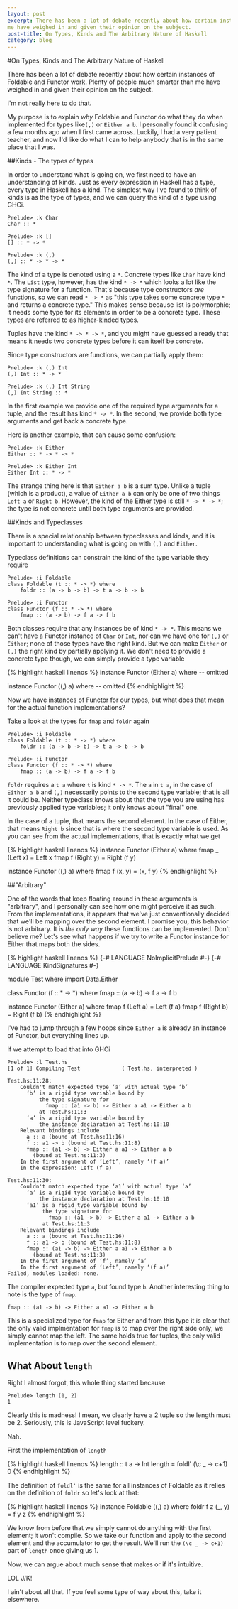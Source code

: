 ```yaml
---
layout: post
excerpt: There has been a lot of debate recently about how certain instances of Foldable and Functor work. Plenty of people much smarter than
me have weighed in and given their opinion on the subject.
post-title: On Types, Kinds and The Arbitrary Nature of Haskell 
category: blog
---
```


#On Types, Kinds and The Arbitrary Nature of Haskell 

There has been a lot of debate recently about how certain instances of Foldable and Functor work. Plenty of people much smarter than
me have weighed in and given their opinion on the subject.

I'm not really here to do that.

My purpose is to explain _why_ Foldable and Functor do what they do when implemented for types like`(,)` or `Either a b`. I personally
found it confusing a few months ago when I first came across. Luckily, I had a very patient teacher, and now I'd like do what I can
to help anybody that is in the same place that I was.

##Kinds - The types of types

In order to understand what is going on, we first need to have an understanding of kinds. Just as every expression in Haskell has a type, every type
in Haskell has a kind. The simplest way I've found to think of kinds is as the type of types, and we can query the kind of a type using GHCi.

```
Prelude> :k Char
Char :: *

Prelude> :k []
[] :: * -> *

Prelude> :k (,)
(,) :: * -> * -> *
```

The kind of a type is denoted using a `*`. Concrete types like `Char` have kind `*`. The `List` type, however, has the kind `* -> *` which looks a lot like
the type signature for a function. That's because type constructors _are_ functions, so we can read `* -> *` as "this type takes some concrete type `*` and returns a concrete type."
This makes sense because list is polymorphic; it needs some type for its elements in order to be a concrete type. These types are referred to as higher-kinded types.

Tuples have the kind `* -> * -> *`, and you might have guessed already that means it needs two concrete types before it can itself be concrete.

Since type constructors are functions, we can partially apply them:

```
Prelude> :k (,) Int
(,) Int :: * -> *

Prelude> :k (,) Int String
(,) Int String :: *
```
In the first example we provide one of the required type arguments for a tuple, and the result has kind `* -> *`. In the second, we provide both type arguments and get back a concrete type.

Here is another example, that can cause some confusion:

```
Prelude> :k Either
Either :: * -> * -> *

Prelude> :k Either Int
Either Int :: * -> *
```

The strange thing here is that `Either a b` is a sum type. Unlike a tuple (which is a product), a value of `Either a b` can only be one of two things `Left a` or `Right b`. However, the kind of
the Either type is still `* -> * -> *`; the type is not concrete until both type arguments are provided.

##Kinds and Typeclasses

There is a special relationship between typeclasses and kinds, and it is important to understanding what is going on with `(,)` and `Either`.

Typeclass definitions can constrain the kind of the type variable they require

```
Prelude> :i Foldable
class Foldable (t :: * -> *) where
    foldr :: (a -> b -> b) -> t a -> b -> b

Prelude> :i Functor
class Functor (f :: * -> *) where
    fmap :: (a -> b) -> f a -> f b
```
Both classes require that any instances be of kind `* -> *`. This means we can't have a Functor instance of `Char` or `Int`, nor can we have one for `(,)` or `Either`; none of those types have the right kind.
But we can make `Either` or `(,)` the right kind by partially applying it. We don't need to provide a concrete type though, we can simply provide a type variable

{% highlight haskell linenos %}
instance Functor (Either a) where
-- omitted

instance Functor ((,) a) where
-- omitted
{% endhighlight %}

Now we have instances of Functor for our types, but what does that mean for the actual function implementations?

Take a look at the types for `fmap` and `foldr` again

```
Prelude> :i Foldable
class Foldable (t :: * -> *) where
    foldr :: (a -> b -> b) -> t a -> b -> b

Prelude> :i Functor
class Functor (f :: * -> *) where
    fmap :: (a -> b) -> f a -> f b
```

`foldr` requires a `t a` where `t` is kind `* -> *`. The `a` in `t a`, in the case of `Either a b` and `(,)` necessarily points to the second type variable; that is all it could be. Neither typeclass knows about that the type
you are using has previously applied type variables; it only knows about "final" one.

In the case of a tuple, that means the second element. In the case of Either, that means `Right b` since that is where the second type variable is used. As you can see from the actual implementations, that is exactly what we get

{% highlight haskell linenos %}
instance Functor (Either a) where
    fmap _ (Left x)  = Left x
    fmap f (Right y) = Right (f y)

instance Functor ((,) a) where
    fmap f (x, y) = (x, f y)
{% endhighlight %}

##"Arbitrary"

One of the words that keep floating around in these arguments is "arbitrary", and I personally can see how one might perceive it as such. From the implementations, it appears that we've just conventionally decided that we'll
be mapping over the second element. I promise you, this behavior is not arbitrary. It is _the only way_ these functions can be implemented. Don't believe me? Let's see what happens if we try to write a Functor instance for Either
that maps both the sides.


{% highlight haskell linenos %}
{-# LANGUAGE NoImplicitPrelude #-}
{-# LANGUAGE KindSignatures #-}

module Test where
import Data.Either

class Functor (f :: * -> *) where
  fmap :: (a -> b) -> f a -> f b

instance Functor (Either a) where
  fmap f (Left a)  = Left (f a)
  fmap f (Right b) = Right (f b)
{% endhighlight %}

I've had to jump through a few hoops since `Either a` is already an instance of Functor, but everything lines up.

If we attempt to load that into GHCi

```
Prelude> :l Test.hs
[1 of 1] Compiling Test             ( Test.hs, interpreted )

Test.hs:11:28:
    Couldn't match expected type ‘a’ with actual type ‘b’
      ‘b’ is a rigid type variable bound by
          the type signature for
            fmap :: (a1 -> b) -> Either a a1 -> Either a b
          at Test.hs:11:3
      ‘a’ is a rigid type variable bound by
          the instance declaration at Test.hs:10:10
    Relevant bindings include
      a :: a (bound at Test.hs:11:16)
      f :: a1 -> b (bound at Test.hs:11:8)
      fmap :: (a1 -> b) -> Either a a1 -> Either a b
        (bound at Test.hs:11:3)
    In the first argument of ‘Left’, namely ‘(f a)’
    In the expression: Left (f a)

Test.hs:11:30:
    Couldn't match expected type ‘a1’ with actual type ‘a’
      ‘a’ is a rigid type variable bound by
          the instance declaration at Test.hs:10:10
      ‘a1’ is a rigid type variable bound by
           the type signature for
             fmap :: (a1 -> b) -> Either a a1 -> Either a b
           at Test.hs:11:3
    Relevant bindings include
      a :: a (bound at Test.hs:11:16)
      f :: a1 -> b (bound at Test.hs:11:8)
      fmap :: (a1 -> b) -> Either a a1 -> Either a b
        (bound at Test.hs:11:3)
    In the first argument of ‘f’, namely ‘a’
    In the first argument of ‘Left’, namely ‘(f a)’
Failed, modules loaded: none.
```

The compiler expected type `a`, but found type `b`. Another interesting thing to note is the type of `fmap`.
```
fmap :: (a1 -> b) -> Either a a1 -> Either a b
```

This is a specialized type for `fmap` for Either and from this type it is clear that the only valid implmentation for `fmap` is to map over the right side only; we simply cannot map the left. The same holds true for tuples, the only valid implementation is to map over the second element.

## What About `length`

Right I almost forgot, this whole thing started because

```
Prelude> length (1, 2)
1
```

Clearly this is madness! I mean, we clearly have a 2 tuple so the length must be 2. Seriously, this is JavaScript level fuckery.

Nah.

First the implementation of `length`

{% highlight haskell linenos %}
length :: t a -> Int
length = foldl' (\c _ -> c+1) 0
{% endhighlight %}

The definition of `foldl'` is the same for all instances of Foldable as it relies on the definition of `foldr` so let's look at that:

{% highlight haskell linenos %}
instance Foldable ((,) a) where
    foldr f z (_, y) = f y z
{% endhighlight %}

We know from before that we simply cannot do anything with the first element; it won't compile. So we take our function and apply to
the second element and the accumulator to get the result. We'll run the `(\c _ -> c+1)` part of `length` once giving us 1.

Now, we can argue about much sense that makes or if it's intuitive.

LOL J/K!

I ain't about all that. If you feel some type of way about this, take it elsewhere.
